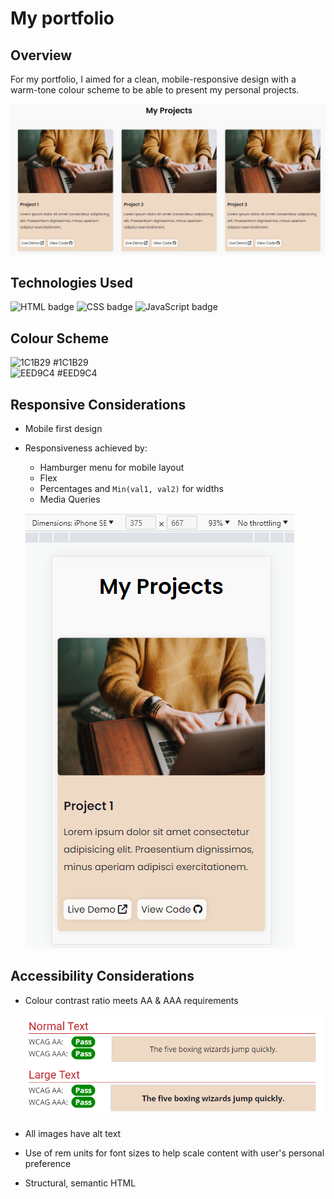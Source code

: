 # My portfolio

## Overview

For my portfolio, I aimed for a clean, mobile-responsive design with a warm-tone colour scheme to be able to present my personal projects.

![Image of portfolio projects template](portfolio-projects.png)

## Technologies Used

![HTML badge](https://img.shields.io/badge/HTML5-E34F26?style=for-the-badge&logo=html5&logoColor=white)
![CSS badge](https://img.shields.io/badge/CSS3-1572B6?style=for-the-badge&logo=css3&logoColor=white)
![JavaScript badge](https://img.shields.io/badge/JavaScript-F7DF1E?style=for-the-badge&logo=javascript&logoColor=black)

## Colour Scheme

![1C1B29](https://readme-swatches.vercel.app/1C1B29) #1C1B29    
![EED9C4](https://readme-swatches.vercel.app/EED9C4) #EED9C4


## Responsive Considerations

- Mobile first design
- Responsiveness achieved by:
  - Hamburger menu for mobile layout
  - Flex
  - Percentages and `Min(val1, val2)` for widths
  - Media Queries  
  
  ![Image of portfolio projects template](project-mobile-view.png)


## Accessibility Considerations

- Colour contrast ratio meets AA & AAA requirements

  ![Image of portfolio projects template](colour-contrast-ratio.png)

- All images have alt text
- Use of rem units for font sizes to help scale content with user's personal preference 
- Structural, semantic HTML
